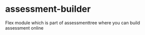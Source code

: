 assessment-builder
==================

Flex module which is part of assessmenttree where you can build assessment online
